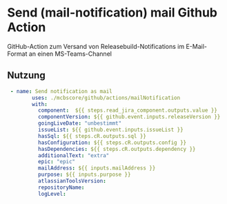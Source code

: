 # Send (mail-notification) mail Github Action

GitHub-Action zum Versand von Releasebuild-Notifications im E-Mail-Format an einen MS-Teams-Channel


## Nutzung

```yaml
 - name: Send notification as mail
        uses: ./mcbscore/github/actions/mailNotification
        with:
          component:  ${{ steps.read_jira_component.outputs.value }} 
          componentVersion: ${{ github.event.inputs.releaseVersion }}
          goingLiveDate: "unbestimmt"
          issueList: ${{ github.event.inputs.issueList }} 
          hasSql: ${{ steps.cR.outputs.sql }}
          hasConfiguration: ${{ steps.cR.outputs.config }}
          hasDependencies: ${{ steps.cR.outputs.dependency }}
          additionalText: "extra"
          epic: "epic"
          mailAddress: ${{ inputs.mailAddress }}
		  purpose: ${{ inputs.purpose }}
          atlassianToolsVersion:
          repositoryName:
          logLevel:
              